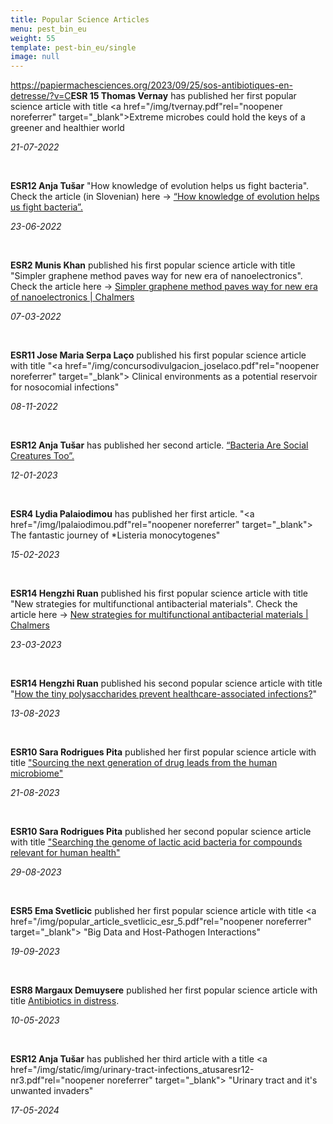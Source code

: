 ```yaml
---
title: Popular Science Articles
menu: pest_bin_eu
weight: 55
template: pest-bin_eu/single
image: null
---
```

<https://papiermachesciences.org/2023/09/25/sos-antibiotiques-en-detresse/?v=C>**ESR 15 Thomas Vernay** has published her first popular science article with title <a href="/img/tvernay.pdf"rel="noopener noreferrer" target="_blank">Extreme microbes could hold the keys of a greener and healthier world</a>

*21-07-2022*

<br>

**ESR12 Anja Tušar** "How knowledge of evolution helps us fight bacteria". Check the article (in Slovenian) here -> [“How knowledge of evolution helps us fight bacteria”.](https://www.alternator.science/sl/daljse/kako-nam-znanje-o-evoluciji-pomaga-v-boju-z-bakterijami/)

*2﻿3-06-2022*

<br>

**ESR2 Munis Khan** published his first popular science article with title "Simpler graphene method paves way for new era of nanoelectronics". Check the article here -> [Simpler graphene method paves way for new era of nanoelectronics | Chalmers](https://www.chalmers.se/en/departments/mc2/news/Pages/simpler-graphene-method-paves-way-for-new-era-of-nanoelectronics.aspx)

*0﻿7-03-2022*

<br>

**ESR11 Jose Maria Serpa Laço**  published his first popular science article with title  "<a href="/img/concursodivulgacion_joselaco.pdf"rel="noopener noreferrer" target="_blank"> Clinical environments as a potential reservoir for nosocomial infections"</a>

*0﻿8-11-2022*

<br>

**ESR12 Anja Tušar** has published her second article. [“Bacteria Are Social Creatures Too”.](https://www.alternator.science/sl/daljse/bacteria-are-social-creatures-too/)

*1﻿2-01-2023*

<br>

**ESR4 Lydia Palaiodimou** has published her first article. "<a href="/img/lpalaiodimou.pdf"rel="noopener noreferrer" target="_blank"> The fantastic journey of *Listeria monocytogenes"</a>

*1﻿5-02-2023*

<br>

**ESR14 Hengzhi Ruan** published his first popular science article with title "New strategies for multifunctional antibacterial materials". Check the article here -> 
[New strategies for multifunctional antibacterial materials | Chalmers](https://research.chalmers.se/en/publication/?created=true&id=0ce9a72d-e8c7-41c3-bfca-abbdde6d5a35)

2﻿*3-03-2023*

<br>

**ESR14 Hengzhi Ruan** published his second popular science article with title "[How the tiny polysaccharides prevent healthcare-associated infections?](https://www.rheo-chalmers.se/Highlights/2023-08-13)" 

*13-08-2023*

<br>

**ESR10 Sara Rodrigues Pita** published her first popular science article with title ["Sourcing the next generation of drug leads from the human microbiome" ](https://www.the-microbiologist.com/features/sourcing-the-next-generation-of-drug-leads-from-the-human-microbiome/1437.article)

*21-08-2023*

<br>

**ESR10 Sara Rodrigues Pita** published her second popular science article with title ["Searching the genome of lactic acid bacteria for compounds relevant for human health" ](https://micro-bites.org/2023/08/23/searching-the-genomes-of-lactic-acid-bacteria-for-compounds-relevant-to-human-health/)

*29-08-2023*

<br>

**ESR5 Ema Svetlicic** published her first popular science article with title <a href="/img/popular_article_svetlicic_esr_5.pdf"rel="noopener noreferrer" target="_blank"> "Big Data and Host-Pathogen Interactions"</a>

*19-09-2023*

<br>

**ESR8 Margaux Demuysere** published her first popular science article with title [Antibiotics in distress](https://papiermachesciences.org/2023/09/25/sos-antibiotiques-en-detresse/?v=C). 

*10-05-2023*

<br>

**ESR12 Anja Tušar** has published her third article with a title <a href="/img/static/img/urinary-tract-infections_atusaresr12-nr3.pdf"rel="noopener noreferrer" target="_blank"> "Urinary tract and it's unwanted invaders"</a>

*17-05-2024*